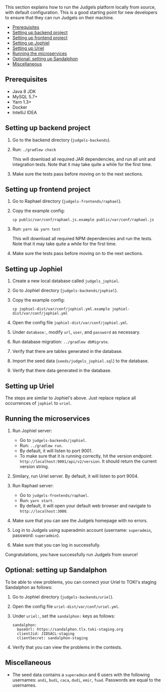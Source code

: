 This section explains how to run the Judgels platform locally from source, with default configuration. This is a good starting point for new developers to ensure that they can run Judgels on their machine.

- [Prerequisites](#prerequisites)
- [Setting up backend project](#setting-up-backend-project)
- [Setting up frontend project](#setting-up-frontend-project)
- [Setting up Jophiel](#setting-up-jophiel)
- [Setting up Uriel](#setting-up-uriel)
- [Running the microservices](#running-the-microservices)
- [Optional: setting up Sandalphon](#optional-setting-up-sandalphon)
- [Miscellaneous](#miscellaneous)

## Prerequisites

- Java 8 JDK
- MySQL 5.7+
- Yarn 1.3+
- Docker
- IntelliJ IDEA

## Setting up backend project

1. Go to the backend directory (`judgels-backends`).
1. Run: `./gradlew check`

   This will download all required JAR dependencies, and run all unit and integration tests. Note that it may take quite a while for the first time.

1. Make sure the tests pass before moving on to the next sections.

## Setting up frontend project

1. Go to Raphael directory (`judgels-frontends/raphael`).
1. Copy the example config:

       cp public/var/conf/raphael.js.example public/var/conf/raphael.js

1. Run: `yarn && yarn test`

   This will download all required NPM dependencies and run the tests. Note that it may take quite a while for the first time.

1. Make sure the tests pass before moving on to the next sections.

## Setting up Jophiel

1. Create a new local database called `judgels_jophiel`.
1. Go to Jophiel directory (`judgels-backends/jophiel`).
1. Copy the example config:

       cp jophiel-dist/var/conf/jophiel.yml.example jophiel-dist/var/conf/jophiel.yml

1. Open the config file `jophiel-dist/var/conf/jophiel.yml`.
1. Under `database:`, modify `url`, `user`, and `password` as necessary.
1. Run database migration: `../gradlew dbMigrate`.
1. Verify that there are tables generated in the database.
1. Import the seed data (`seeds/judgels_jophiel.sql`) to the database.
1. Verify that there data generated in the database.

## Setting up Uriel

The steps are similar to Jophiel's above. Just replace replace all occurrences of `jophiel` to `uriel`.

## Running the microservices

1. Run Jophiel server:

   - Go to `judgels-backends/jophiel`.
   - Run: `../gradlew run`.
   - By default, it will listen to port 9001.
   - To make sure that it is running correctly, hit the version endpoint: `http://localhost:9001/api/v2/version`. It should return the current version string.

1. Similary, run Uriel server. By default, it will listen to port 9004.
1. Run Raphael server:

   - Go to `judgels-frontends/raphael`.
   - Run: `yarn start`.
   - By default, it will open your default web browser and navigate to `http://localhost:3000`.

1. Make sure that you can see the Judgels homepage with no errors.
1. Log in to Judgels using superadmin account (username: `superadmin`, password: `superadmin`).
1. Make sure that you can log in successfully.

Congratulations, you have successfully run Judgels from source!

## Optional: setting up Sandalphon

To be able to view problems, you can connect your Uriel to TOKI's staging Sandalphon as follows:

1. Go to Jophiel directory (`judgels-backends/uriel`).
1. Open the config file `uriel-dist/var/conf/uriel.yml`.
1. Under `uriel:`, set the `sandalphon:` keys as follows:

       sandalphon:
         baseUrl: https://sandalphon.tlx.toki-staging.org
         clientJid: JIDSACL-staging
         clientSecret: sandalphon-staging

1. Verify that you can view the problems in the contests.

## Miscellaneous

- The seed data contains a `superadmin` and 6 users with the following usernames: `andi`, `budi`, `caca`, `dudi`, `emir`, `fuad`. Passwords are equal to the usernames.
